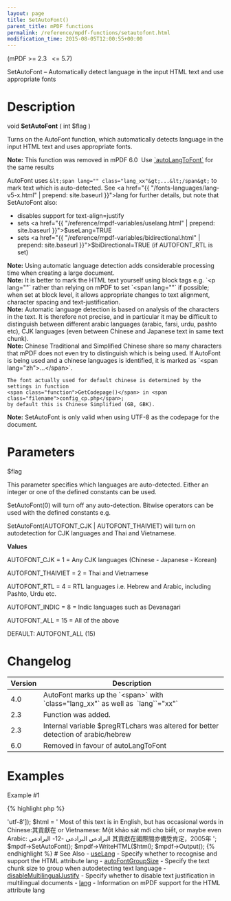 ```yaml
---
layout: page
title: SetAutoFont()
parent_title: mPDF functions
permalink: /reference/mpdf-functions/setautofont.html
modification_time: 2015-08-05T12:00:55+00:00
---
```


(mPDF >= 2.3   <= 5.7)

SetAutoFont – Automatically detect language in the input HTML text and use appropriate fonts

# Description

void **SetAutoFont** ( int <span class="parameter">$flag</span> )

Turns on the AutoFont function, which automatically detects language in the input HTML text and uses appropriate fonts.

<div class="alert alert-info" role="alert">
	<strong>Note:</strong> This function was removed in mPDF 6.0  Use 
    <a href="{{ "/reference/mpdf-variables/autolangtofont.html" | prepend: site.baseurl }}">`autoLangToFont`</a> 
    for the same results
</div>

AutoFont uses `&lt;span lang="" class="lang_xx"&gt;...&lt;/span&gt;` to mark text which is auto-detected. 
See <a href="{{ "/fonts-languages/lang-v5-x.html" | prepend: site.baseurl }}">lang</a> for further details, 
but note that SetAutoFont also:

- disables support for text-align=justify
- sets <a href="{{ "/reference/mpdf-variables/uselang.html" | prepend: site.baseurl }}">$useLang</a>=<span class="smallblock">TRUE</span>
- sets <a href="{{ "/reference/mpdf-variables/bidirectional.html" | prepend: site.baseurl }}">$biDirectional</a>=<span class="smallblock">TRUE</span> (if AUTOFONT_RTL is set)

<div class="alert alert-info" role="alert">
	<strong>Note:</strong> Using automatic language detection adds considerable processing 
    time when creating a large document.
</div>

<div class="alert alert-info" role="alert">
	<strong>Note:</strong> It is better to mark the HTML text yourself using block tags e.g. `&lt;p lang=""` 
    rather than relying on mPDF to set `&lt;span lang=""` if possible; when set at block level, it allows appropriate 
    changes to text alignment, character spacing and text-justification.
</div>

<div class="alert alert-info" role="alert">
	<strong>Note:</strong> Automatic language detection is based on analysis of the characters in the text. It is 
    therefore not precise, and in particular it may be difficult to distinguish between different arabic languages 
    (arabic, farsi, urdu, pashto etc), CJK languages (even between Chinese and Japanese text in same text chunk).
</div>

<div class="alert alert-info" role="alert">
	<strong>Note:</strong> Chinese Traditional and Simplified Chinese share so many characters that mPDF does not 
    even try to distinguish which is being used. If AutoFont is being used and a chinese languages is identified, 
    it is marked as `&lt;span lang="zh"&gt;...&lt;/span&gt;`.

    The font actually used for default chinese is determined by the settings in function 
    <span class="function">GetCodepage()</span> in <span class="filename">config_cp.php</span>; 
    by default this is Chinese Simplified (GB, GBK).
</div>

<div class="alert alert-info" role="alert">
	<strong>Note:</strong> SetAutoFont is only valid when using UTF-8 as the codepage for the document.
</div>

# Parameters

<span class="parameter">$flag</span>

This parameter specifies which languages are auto-detected. Either an integer or one of the defined constants can be used.

SetAutoFont(0) will turn off any auto-detection. Bitwise operators can be used with the defined constants e.g.

SetAutoFont(AUTOFONT_CJK | AUTOFONT_THAIVIET) will turn on autodetection for CJK languages and Thai and Vietnamese.

**Values**

AUTOFONT_CJK = 1 = Any CJK languages (Chinese - Japanese - Korean)

AUTOFONT_THAIVIET = 2 = Thai and Vietnamese

AUTOFONT_RTL = 4 = RTL languages i.e. Hebrew and Arabic, including Pashto, Urdu etc.

AUTOFONT_INDIC = 8 = Indic languages such as Devanagari

AUTOFONT_ALL = 15 = All of the above

<span class="smallblock">DEFAULT</span>: AUTOFONT_ALL (15)

# Changelog

<table class="table"> <thead>
<tr> <th>Version</th><th>Description</th> </tr>
</thead> <tbody>
<tr>
<td>4.0</td>
<td>AutoFont marks up the `&lt;span&gt;` with `class="lang_xx"` as well as  `lang``="xx"`</td>
</tr>
<tr>
<td>2.3</td>
<td>Function was added.</td>
</tr>
<tr>
<td>2.3</td>
<td>Internal variable <span class="parameter">$pregRTLchars</span> was altered for better detection of arabic/hebrew</td>
</tr>
<tr>
<td>6.0</td>
<td>Removed in favour of autoLangToFont</td>
</tr>
</tbody> </table>

# Examples

Example #1

{% highlight php %}
<?php

// Require composer autoload
require_once __DIR__ . '/vendor/autoload.php';

$mpdf = new \Mpdf\Mpdf(['mode' => 'utf-8']);

$html = '
Most of this text is in English, but has occasional words in Chinese:其貢獻在 or Vietnamese: Một khảo sát mới cho biết, or maybe even Arabic: البرادعی

البرادعی -12- البرادعی

其貢獻在國際間亦備受肯定，2005年
';

$mpdf->SetAutoFont();

$mpdf->WriteHTML($html);

$mpdf->Output();
{% endhighlight %}

# See Also

- <a href="{{ "/reference/mpdf-variables/uselang.html" | prepend: site.baseurl }}">useLang</a> - Specify whether to recognise and support the HTML attribute lang
- <a href="{{ "/reference/mpdf-variables/autofontgroupsize.html" | prepend: site.baseurl }}">autoFontGroupSize</a> - Specify the text chunk size to group when autodetecting text language
- <a href="index0c23.html?tid=346">disableMultilingualJustify</a> - Specify whether to disable text justification in multilingual documents
- <a href="{{ "/fonts-languages/lang-v5-x.html" | prepend: site.baseurl }}">lang</a> - Information on mPDF support for the HTML attribute lang
